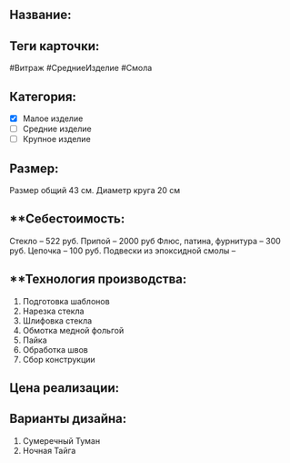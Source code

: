 ## **Название**:

## **Теги карточки:** 
#Витраж #СредниеИзделие #Смола
## **Категория:** 
- [x] Малое изделие 
- [ ] Средние изделие 
- [ ] Крупное изделие
## **Размер:**
Размер общий 43 см. Диаметр круга 20 см
## **Себестоимость:
Стекло – 522 руб.
Припой – 2000 руб
Флюс, патина, фурнитура – 300 руб.
Цепочка – 100 руб.
Подвески из эпоксидной смолы –
## **Технология производства:
1. Подготовка шаблонов
2. Нарезка стекла
3. Шлифовка стекла
4. Обмотка медной фольгой
5. Пайка
6. Обработка швов
7. Сбор конструкции

## **Цена реализации**:

## **Варианты дизайна:**

1. Сумеречный Туман
2. Ночная Тайга
